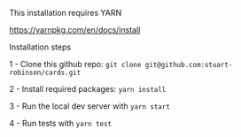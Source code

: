 This installation requires YARN

https://yarnpkg.com/en/docs/install

Installation steps

1 - Clone this github repo: `git clone git@github.com:stuart-robinson/cards.git`

2 - Install required packages: `yarn install`

3 - Run the local dev server with `yarn start`

4 - Run tests with `yarn test`
